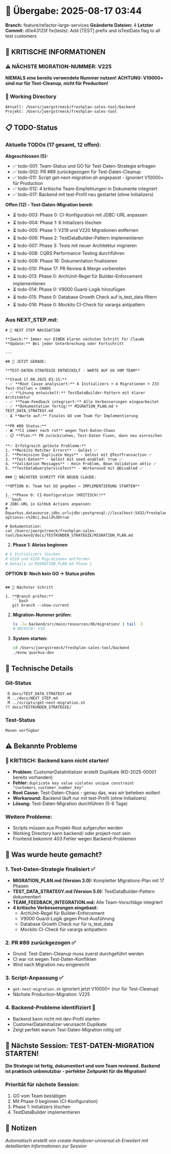 # 🤝 Übergabe: 2025-08-17 03:44
**Branch:** feature/refactor-large-services
**Geänderte Dateien:** 4
**Letzter Commit:** d0e43125f fix(tests): Add [TEST] prefix and isTestData flag to all test customers

## 🚨 KRITISCHE INFORMATIONEN

### ⚠️ NÄCHSTE MIGRATION-NUMMER: V225
**NIEMALS eine bereits verwendete Nummer nutzen!**
**ACHTUNG: V10000+ sind nur für Test-Cleanup, nicht für Production!**

### 📍 Working Directory
```
Aktuell: /Users/joergstreeck/freshplan-sales-tool/backend
Projekt: /Users/joergstreeck/freshplan-sales-tool
```

## 📋 TODO-Status

### Aktuelle TODOs (17 gesamt, 12 offen):

**Abgeschlossen (5):**
- ✅ todo-001: Team-Status und GO für Test-Daten-Strategie erfragen
- ✅ todo-002: PR #89 zurückgezogen für Test-Daten-Cleanup  
- ✅ todo-011: Script get-next-migration.sh angepasst - ignoriert V10000+ für Production
- ✅ todo-012: 4 kritische Team-Empfehlungen in Dokumente integriert
- ✅ todo-017: Backend mit test-Profil neu gestartet (ohne Initializers)

**Offen (12) - Test-Daten-Migration bereit:**
- ⏳ todo-003: Phase 0: CI-Konfiguration mit JDBC-URL anpassen
- ⏳ todo-004: Phase 1: 6 Initializers löschen
- ⏳ todo-005: Phase 1: V219 und V220 Migrationen entfernen
- ⏳ todo-006: Phase 2: TestDataBuilder-Pattern implementieren
- ⏳ todo-007: Phase 3: Tests mit neuer Architektur migrieren
- ⏳ todo-008: CQRS Performance Testing durchführen
- ⏳ todo-009: Phase 16: Dokumentation finalisieren
- ⏳ todo-010: Phase 17: PR Review & Merge vorbereiten
- ⏳ todo-013: Phase 0: ArchUnit-Regel für Builder-Enforcement implementieren
- ⏳ todo-014: Phase 0: V9000 Guard-Logik hinzufügen
- ⏳ todo-015: Phase 0: Database Growth Check auf is_test_data filtern
- ⏳ todo-016: Phase 0: Mockito CI-Check für varargs antipattern

### Aus NEXT_STEP.md:
```
# 🧭 NEXT STEP NAVIGATION

**Zweck:** Immer nur EINEN klaren nächsten Schritt für Claude
**Update:** Bei jeder Unterbrechung oder Fortschritt

---

## 🎯 JETZT GERADE:

**TEST-DATEN-STRATEGIE ENTWICKELT - WARTE AUF GO VOM TEAM**

**Stand 17.08.2025 03:15:**
- ✅ **Root Cause analysiert:** 6 Initializers + 4 Migrationen + 233 Test-Stellen = CHAOS
- ✅ **Lösung entwickelt:** TestDataBuilder-Pattern mit klarer Architektur
- ✅ **Team-Feedback integriert:** Alle Verbesserungen eingearbeitet
- ✅ **Dokumentation fertig:** MIGRATION_PLAN.md + TEST_DATA_STRATEGY.md
- ⏳ **Warte auf:** Finales GO vom Team für Implementierung

**PR #89 Status:**
- ❌ **CI immer noch rot** wegen Test-Daten-Chaos
- 📋 **Plan:** PR zurückziehen, Test-Daten fixen, dann neu einreichen

**✅ Erfolgreich gelöste Probleme:**
1. **Mockito Matcher Errors** - Gelöst ✅
2. **Permission Duplicate Keys** - Gelöst mit @TestTransaction ✅
3. **Test-Daten** - Gelöst mit seed.enabled: true ✅
4. **Validation Messages** - Kein Problem, Bean Validation aktiv ✅
5. **TestDataQueryServiceTest** - Workaround mit @Disabled ✅

### 🚨 NÄCHSTER SCHRITT FÜR NEUEN CLAUDE:

**OPTION A: Team hat GO gegeben → IMPLEMENTIERUNG STARTEN**

1. **Phase 0: CI-Konfiguration (KRITISCH!)**
```bash
# JDBC-URL in GitHub Actions anpassen:
# -Dquarkus.datasource.jdbc.url=jdbc:postgresql://localhost:5432/freshplan?options=-c%20ci.build%3Dtrue

# Dokumentation:
cat /Users/joergstreeck/freshplan-sales-tool/backend/docs/TESTKUNDEN_STRATEGIE/MIGRATION_PLAN.md
```

2. **Phase 1: Abriss beginnen**
```bash
# 6 Initializers löschen
# V219 und V220 Migrationen entfernen
# Details in MIGRATION_PLAN.md Phase 1
```

**OPTION B: Noch kein GO → Status prüfen**
```

## 🎯 Nächster Schritt

1. **Branch prüfen:**
   ```bash
   git branch --show-current
   ```

2. **Migration-Nummer prüfen:**
   ```bash
   ls -la backend/src/main/resources/db/migration/ | tail -3
   # NÄCHSTE: V10
   ```

3. **System starten:**
   ```bash
   cd /Users/joergstreeck/freshplan-sales-tool/backend
   ./mvnw quarkus:dev
   ```

## 🔧 Technische Details

### Git-Status
```
 D docs/TEST_DATA_STRATEGY.md
 M ../docs/NEXT_STEP.md
 M ../scripts/get-next-migration.sh
?? docs/TESTKUNDEN_STRATEGIE/
```

### Test-Status
```
Maven verfügbar
```

## ⚠️ Bekannte Probleme

### 🔴 KRITISCH: Backend kann nicht starten!
- **Problem:** CustomerDataInitializer erstellt Duplikate (KD-2025-00001 bereits vorhanden)
- **Fehler:** `duplicate key value violates unique constraint "customers_customer_number_key"`
- **Root Cause:** Test-Daten-Chaos - genau das, was wir beheben wollen!
- **Workaround:** Backend läuft nur mit test-Profil (ohne Initializers)
- **Lösung:** Test-Daten-Migration durchführen (5-6 Tage)

### Weitere Probleme:
- Scripts müssen aus Projekt-Root aufgerufen werden
- Working Directory kann backend/ oder project-root sein
- Frontend bekommt 403 Fehler wegen Backend-Problemen

## 📝 Was wurde heute gemacht?

### 1. Test-Daten-Strategie finalisiert ✅
- **MIGRATION_PLAN.md (Version 3.0):** Kompletter Migrations-Plan mit 17 Phasen
- **TEST_DATA_STRATEGY.md (Version 5.0):** TestDataBuilder-Pattern dokumentiert
- **TEAM_FEEDBACK_INTEGRATION.md:** Alle Team-Vorschläge integriert
- **4 kritische Verbesserungen eingebaut:**
  - ArchUnit-Regel für Builder-Enforcement
  - V9000 Guard-Logik gegen Prod-Ausführung
  - Database Growth Check nur für is_test_data
  - Mockito CI-Check für varargs antipattern

### 2. PR #89 zurückgezogen ✅
- Grund: Test-Daten-Cleanup muss zuerst durchgeführt werden
- CI war rot wegen Test-Daten-Konflikten
- Wird nach Migration neu eingereicht

### 3. Script-Anpassung ✅
- `get-next-migration.sh` ignoriert jetzt V10000+ (nur für Test-Cleanup)
- Nächste Production-Migration: V225

### 4. Backend-Probleme identifiziert 🔴
- Backend kann nicht mit dev-Profil starten
- CustomerDataInitializer verursacht Duplikate
- Zeigt perfekt warum Test-Daten-Migration nötig ist!

## 🎯 Nächste Session: TEST-DATEN-MIGRATION STARTEN!

**Die Strategie ist fertig, dokumentiert und vom Team reviewed.**
**Backend ist praktisch unbenutzbar - perfekter Zeitpunkt für die Migration!**

### Priorität für nächste Session:
1. GO vom Team bestätigen
2. Mit Phase 0 beginnen (CI-Konfiguration)
3. Phase 1: Initializers löschen
4. TestDataBuilder implementieren

## 📝 Notizen

_Automatisch erstellt von create-handover-universal.sh_
_Erweitert mit detaillierten Informationen zur Session_
